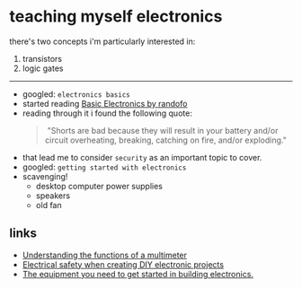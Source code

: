 # teaching myself electronics

there's two concepts i'm particularly interested in:
  1. transistors
  2. logic gates

---

- googled: `electronics basics`
- started reading [Basic Electronics by randofo](http://www.instructables.com/id/Basic-Electronics/)
- reading through it i found the following quote:
  > "Shorts are bad because they will result in your battery and/or circuit overheating, breaking, catching on fire, and/or exploding."
- that lead me to consider `security` as an important topic to cover.
- googled: `getting started with electronics`
- scavenging!
  - desktop computer power supplies
  - speakers
  - old fan

## links

- [Understanding the functions of a multimeter](https://learn.adafruit.com/multimeters?view=all)
- [Electrical safety when creating DIY electronic projects](http://www.penguintutor.com/electronics/electrical-safety)
- [The equipment you need to get started in building electronics.](http://blog.thelifeofkenneth.com/2011/06/so-you-want-to-build-electronics.html)
